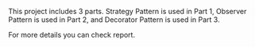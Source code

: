 This project includes 3 parts. Strategy Pattern is used in Part 1, Observer Pattern is used in Part 2, and Decorator Pattern is used in Part 3.  
  
For more details you can check report.
